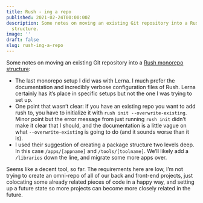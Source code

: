 ```yaml
---
title: Rush - ing a repo
published: 2021-02-24T00:00:00Z
description: Some notes on moving an existing Git repository into a Rush monorepo
  structure.
image: ''
draft: false
slug: rush-ing-a-repo
---
```

Some notes on moving an existing Git repository into a [Rush monorepo structure](https://rushjs.io):
- The last monorepo setup I did was with Lerna. I much prefer the documentation and incredibly verbose configuration files of Rush. Lerna certainly has it’s place in specific setups but not the one I was trying to set up.
- One point that wasn’t clear: if you have an existing repo you want to add rush to, you have to initialize it with `rush init --overwrite-existing`. Minor point but the error message from just running `rush init` didn’t make it clear that I should, and the documentation is a little vague on what `--overwrite-existing` is going to do (and it sounds worse than it is).
- I used their suggestion of creating a package structure two levels deep. In this case `/apps/[appname]` and `/tools/[toolname]`. We’ll likely add a `/libraries` down the line, and migrate some more apps over.

Seems like a decent tool, so far. The requirements here are low, I’m not trying to create an omni-repo of all of our back and front-end projects, just colocating some already related pieces of code in a happy way, and setting up a future state so more projects can become more closely related in the future.